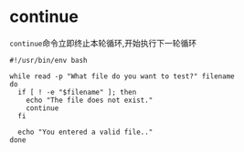 # continue

`continue`命令立即终止本轮循环,开始执行下一轮循环

```shell
#!/usr/bin/env bash

while read -p "What file do you want to test?" filename
do
  if [ ! -e "$filename" ]; then
    echo "The file does not exist."
    continue
  fi

  echo "You entered a valid file.."
done
```